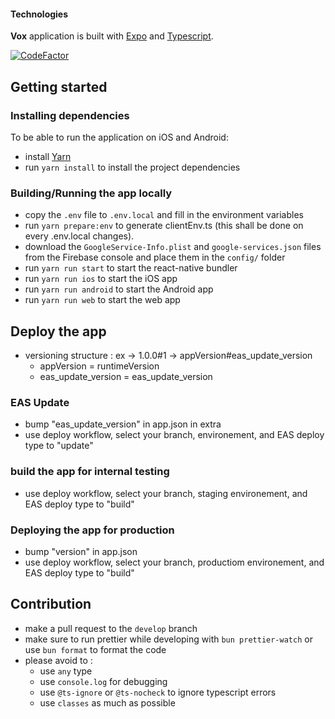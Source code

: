 #### Technologies

**Vox** application is built with [Expo](https://docs.expo.dev/) and [Typescript](https://www.typescriptlang.org/).

[![CodeFactor](https://www.codefactor.io/repository/github/parti-renaissance/app-mobile/badge)](https://www.codefactor.io/repository/github//parti-renaissance/app-mobile)

## Getting started

### Installing dependencies

To be able to run the application on iOS and Android:

- install [Yarn](https://yarnpkg.com/getting-started/install)
- run `yarn install` to install the project dependencies

### Building/Running the app locally

- copy the `.env` file to `.env.local` and fill in the environment variables
- run `yarn prepare:env` to generate clientEnv.ts (this shall be done on every .env.local changes).
- download the `GoogleService-Info.plist` and `google-services.json` files from the Firebase console and place them in the `config/` folder
- run `yarn run start` to start the react-native bundler
- run `yarn run ios` to start the iOS app
- run `yarn run android` to start the Android app
- run `yarn run web` to start the web app


## Deploy the app

- versioning structure : ex -> 1.0.0#1 -> appVersion#eas_update_version
  - appVersion = runtimeVersion
  - eas_update_version = eas_update_version

### EAS Update

- bump "eas_update_version" in app.json in extra
- use deploy workflow, select your branch, environement, and EAS deploy type to "update"

###  build the app for internal testing

- use deploy workflow, select your branch, staging environement, and EAS deploy type to "build"

### Deploying the app for production

- bump "version" in app.json
- use deploy workflow, select your branch, productiom environement, and EAS deploy type to "build"



## Contribution

- make a pull request to the `develop` branch
- make sure to run prettier while developing with `bun prettier-watch` or use `bun format` to format the code
- please avoid to :
  - use `any` type
  - use `console.log` for debugging
  - use `@ts-ignore` or `@ts-nocheck` to ignore typescript errors
  - use `classes` as much as possible
